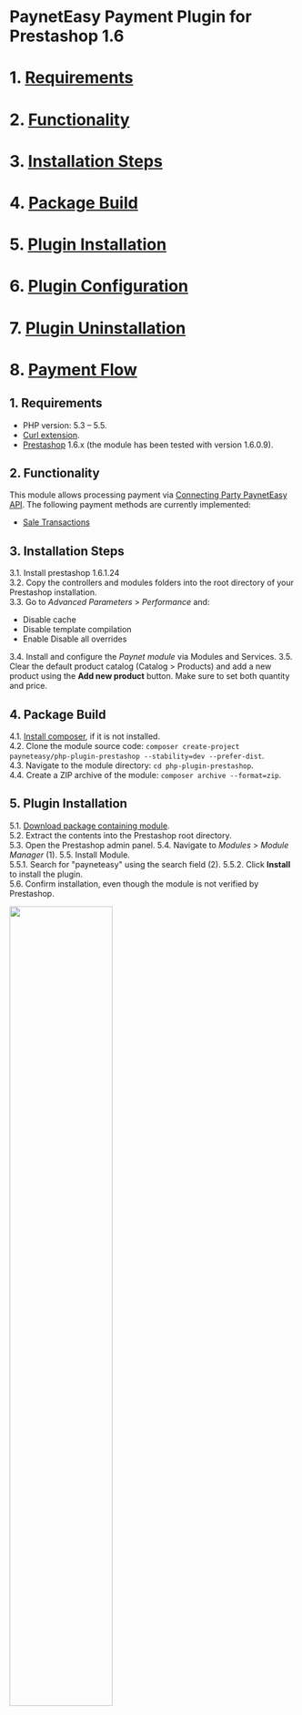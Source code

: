 # PaynetEasy Payment Plugin for Prestashop 1.6

# 1. [Requirements](https://github.com/annihilatoratm/prestashop-doc/blob/main/documentation/doc-eng.md#1-requirements-1)
# 2. [Functionality](https://github.com/annihilatoratm/prestashop-doc/blob/main/documentation/doc-eng.md#2-functionality-1)
# 3. [Installation Steps](https://github.com/annihilatoratm/prestashop-doc/blob/main/documentation/doc-eng.md#3-installation-steps-1)
# 4. [Package Build](https://github.com/annihilatoratm/prestashop-doc/blob/main/documentation/doc-eng.md#4-package-build-1)
# 5. [Plugin Installation](https://github.com/annihilatoratm/prestashop-doc/blob/main/documentation/doc-eng.md#5-plugin-installation-1)
# 6. [Plugin Configuration](https://github.com/annihilatoratm/prestashop-doc/blob/main/documentation/doc-eng.md#6-plugin-configuration-1)
# 7. [Plugin Uninstallation](https://github.com/annihilatoratm/prestashop-doc/blob/main/documentation/doc-eng.md#7-plugin-uninstallation-1)
# 8. [Payment Flow](https://github.com/annihilatoratm/prestashop-doc/blob/main/documentation/doc-eng.md#8-payment-flow)

## 1. Requirements

* PHP version: 5.3 – 5.5.
* [Curl extension](http://php.net/manual/en/book.curl.php).
* [Prestashop](http://www.prestashop.com/en/download) 1.6.x (the module has been tested with version 1.6.0.9).

## 2. Functionality

This module allows processing payment via [Connecting Party PaynetEasy API](http://wiki.payneteasy.com/index.php/PnE:Merchant_API). The following payment methods are currently implemented:
- [Sale Transactions](https://doc.payneteasy.eu/integration/api_use_cases/server_to_server_sale.html)

## 3. Installation Steps

3.1. Install prestashop 1.6.1.24  
3.2. Copy the controllers and modules folders into the root directory of your Prestashop installation.  
3.3. Go to _Advanced Parameters_ > _Performance_ and:   
   * Disable cache  
   * Disable template compilation  
   * Enable Disable all overrides    
    
3.4. Install and configure the _Paynet module_ via Modules and Services.
3.5. Clear the default product catalog (Catalog > Products) and add a new product using the **Add new product** button. Make sure to set both quantity and price. 

## 4. Package Build
4.1. [Install composer](http://getcomposer.org/doc/00-intro.md), if it is not installed.  
4.2. Clone the module source code: `composer create-project payneteasy/php-plugin-prestashop --stability=dev --prefer-dist`.  
4.3. Navigate to the module directory: `cd php-plugin-prestashop`.  
4.4. Create a ZIP archive of the module: `composer archive --format=zip`.  

## 5. Plugin Installation

5.1. [Download package containing module](00-introduction.md#get_package).  
5.2. Extract the contents into the Prestashop root directory.  
5.3. Open the Prestashop admin panel. 
5.4. Navigate to _Modules_ > _Module Manager_ (1). 
5.5. Install Module.  
    5.5.1. Search for "payneteasy" using the search field (2).
    5.5.2. Click **Install** to install the plugin.  
5.6. Confirm installation, even though the module is not verified by Prestashop.  

<img src="/images/prestashop-7.png" width=60% height=60%>

## 6. Plugin Configuration.  

6.1. Open Prestashop Administration Panel.    
6.2. Go to the _Modules_ > _Module Manager_ section. (1).    
6.3. Open the module settings page.  
    6.3.1. Search for "payneteasy" using the search field (2).  
    6.3.2. Open module setting page by pressing **Configure** button (3).  
       
  <img src="/images/prestashop-1-1.png" width=60% height=60%>
  
6.4. Fill in the required configuration settings (arrow #1).  
<img src="/images/prestashop-1-2.png" width=60% height=60%>

## 7. Plugin Uninstallation.

7.1. Open Prestashop Administration Panel.  
7.2. Navigate to _Modules_ > _Module Manager_.  
7.3. Remove Module.  
    7.3.1. Search for "payneteasy" using the search field.  
    7.3.2. Open the list of actions for the module.  
    7.3.3. Choose **Delete**.  
       
<img src="/images/prestashop-1-3.png" width=60% height=60%>

## 8. Payment Flow

8.1. On the main page, select a product and click **Add to cart**.  
<img src="/images/prestashop-1.png" width=60% height=60%>
<img src="/images/prestashop-2.png" width=60% height=60%>
  
8.2. A confirmation pop-up will appear. Click **Proceed to checkout** to continue or **Continue shopping** to go back.  

<img src="/images/prestashop-popup.png" width=60% height=60%>

8.3. When ready, click the **Cart** icon in the top navigation bar to review the items.  

<img src="/images/prestashop-3.png" width=60% height=60%>

8.4. Click **Proceed to checkout** to begin the payment process:
   8.4.1. Personal Information.   
   8.4.2. Addresses.  
   8.4.3. Shipping Method.  
   8.4.4. Payment Method (Select Paynet Payment Method).  

<img src="/images/prestashop-5.png" width=60% height=60%>
<img src="/images/prestashop-6.png" width=60% height=60%>
